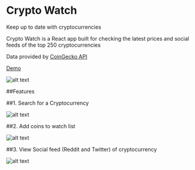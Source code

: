 # Crypto Watch

Keep up to date with cryptocurrencies

Crypto Watch is a React app built for checking the latest prices and social feeds of the top 250 cryptocurrencies

Data provided by [CoinGecko API](https://www.coingecko.com/en/api) 

[Demo](https://cryptovis.herokuapp.com/) 

![alt text](https://www.dropbox.com/s/pwmmcgv4owrpq95/cryptoLarge.png?raw=1 "Logo Title Text 1")

##Features

##1. Search for a Cryptocurrency

![alt text](https://www.dropbox.com/s/o7845gavt09555q/search.png?raw=1 "Logo Title Text 1")

##2. Add coins to watch list

![alt text](https://www.dropbox.com/s/weq6cvkx820u454/social.png?raw=1 "Logo Title Text 1")

##3. View Social feed (Reddit and Twitter) of cryptocurrency

![alt text](https://www.dropbox.com/s/hsu4ie5k9rkz7w3/watch.png?raw=1 "Logo Title Text 1")








